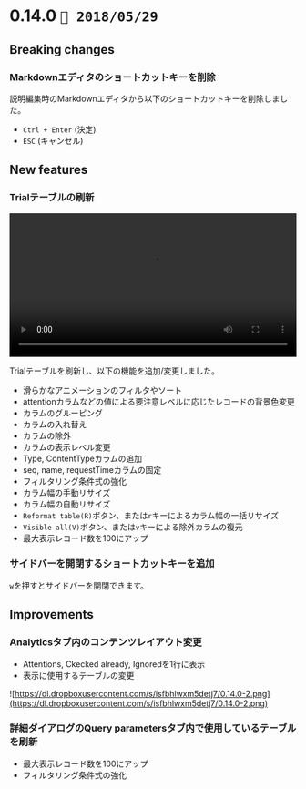 0.14.0   `📅 2018/05/29` 
===============================

## Breaking changes

### Markdownエディタのショートカットキーを削除

説明編集時のMarkdownエディタから以下のショートカットキーを削除しました。

* `Ctrl + Enter` (決定)
* `ESC` (キャンセル)


## New features

### Trialテーブルの刷新

<video controls src="https://dl.dropboxusercontent.com/s/tqyefnn609w0kr4/0.14.0-1.mp4" type="video/mp4" width="100%"></video>

Trialテーブルを刷新し、以下の機能を追加/変更しました。

* 滑らかなアニメーションのフィルタやソート
* attentionカラムなどの値による要注意レベルに応じたレコードの背景色変更
* カラムのグルーピング
* カラムの入れ替え
* カラムの除外
* カラムの表示レベル変更
* Type, ContentTypeカラムの追加
* seq, name, requestTimeカラムの固定
* フィルタリング条件式の強化
* カラム幅の手動リサイズ
* カラム幅の自動リサイズ
* `Reformat table(R)`ボタン、または`r`キーによるカラム幅の一括リサイズ
* `Visible all(V)`ボタン、または`v`キーによる除外カラムの復元
* 最大表示レコード数を100にアップ


### サイドバーを開閉するショートカットキーを追加

`w`を押すとサイドバーを開閉できます。


## Improvements

### Analyticsタブ内のコンテンツレイアウト変更

* Attentions, Ckecked already, Ignoredを1行に表示
* 表示に使用するテーブルの変更

![https://dl.dropboxusercontent.com/s/isfbhlwxm5detj7/0.14.0-2.png](https://dl.dropboxusercontent.com/s/isfbhlwxm5detj7/0.14.0-2.png)


### 詳細ダイアログのQuery parametersタブ内で使用しているテーブルを刷新

* 最大表示レコード数を100にアップ
* フィルタリング条件式の強化
